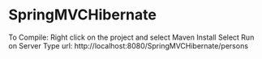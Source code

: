# SpringMVCHibernate

To Compile:
  Right click on the project and select Maven Install
  Select Run on Server
  Type url: http://localhost:8080/SpringMVCHibernate/persons
